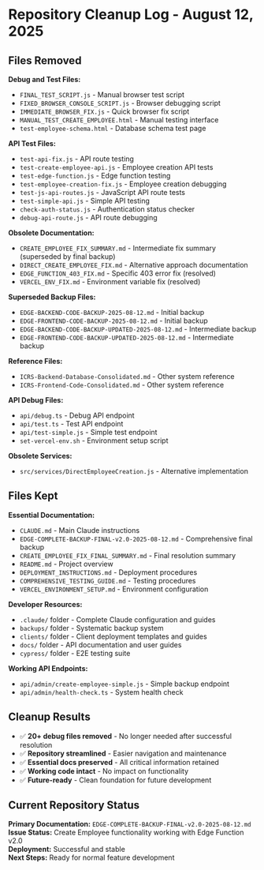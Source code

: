# Repository Cleanup Log - August 12, 2025

## Files Removed
**Debug and Test Files:**
- `FINAL_TEST_SCRIPT.js` - Manual browser test script
- `FIXED_BROWSER_CONSOLE_SCRIPT.js` - Browser debugging script
- `IMMEDIATE_BROWSER_FIX.js` - Quick browser fix script
- `MANUAL_TEST_CREATE_EMPLOYEE.html` - Manual testing interface
- `test-employee-schema.html` - Database schema test page

**API Test Files:**
- `test-api-fix.js` - API route testing
- `test-create-employee-api.js` - Employee creation API tests
- `test-edge-function.js` - Edge function testing
- `test-employee-creation-fix.js` - Employee creation debugging
- `test-js-api-routes.js` - JavaScript API route tests
- `test-simple-api.js` - Simple API testing
- `check-auth-status.js` - Authentication status checker
- `debug-api-route.js` - API route debugging

**Obsolete Documentation:**
- `CREATE_EMPLOYEE_FIX_SUMMARY.md` - Intermediate fix summary (superseded by final backup)
- `DIRECT_CREATE_EMPLOYEE_FIX.md` - Alternative approach documentation
- `EDGE_FUNCTION_403_FIX.md` - Specific 403 error fix (resolved)
- `VERCEL_ENV_FIX.md` - Environment variable fix (resolved)

**Superseded Backup Files:**
- `EDGE-BACKEND-CODE-BACKUP-2025-08-12.md` - Initial backup
- `EDGE-FRONTEND-CODE-BACKUP-2025-08-12.md` - Initial backup  
- `EDGE-BACKEND-CODE-BACKUP-UPDATED-2025-08-12.md` - Intermediate backup
- `EDGE-FRONTEND-CODE-BACKUP-UPDATED-2025-08-12.md` - Intermediate backup

**Reference Files:**
- `ICRS-Backend-Database-Consolidated.md` - Other system reference
- `ICRS-Frontend-Code-Consolidated.md` - Other system reference

**API Debug Files:**
- `api/debug.ts` - Debug API endpoint
- `api/test.ts` - Test API endpoint
- `api/test-simple.js` - Simple test endpoint
- `set-vercel-env.sh` - Environment setup script

**Obsolete Services:**
- `src/services/DirectEmployeeCreation.js` - Alternative implementation

## Files Kept
**Essential Documentation:**
- `CLAUDE.md` - Main Claude instructions
- `EDGE-COMPLETE-BACKUP-FINAL-v2.0-2025-08-12.md` - Comprehensive final backup
- `CREATE_EMPLOYEE_FIX_FINAL_SUMMARY.md` - Final resolution summary
- `README.md` - Project overview
- `DEPLOYMENT_INSTRUCTIONS.md` - Deployment procedures
- `COMPREHENSIVE_TESTING_GUIDE.md` - Testing procedures
- `VERCEL_ENVIRONMENT_SETUP.md` - Environment configuration

**Developer Resources:**
- `.claude/` folder - Complete Claude configuration and guides
- `backups/` folder - Systematic backup system
- `clients/` folder - Client deployment templates and guides
- `docs/` folder - API documentation and user guides
- `cypress/` folder - E2E testing suite

**Working API Endpoints:**
- `api/admin/create-employee-simple.js` - Simple backup endpoint
- `api/admin/health-check.ts` - System health check

## Cleanup Results
- ✅ **20+ debug files removed** - No longer needed after successful resolution
- ✅ **Repository streamlined** - Easier navigation and maintenance
- ✅ **Essential docs preserved** - All critical information retained
- ✅ **Working code intact** - No impact on functionality
- ✅ **Future-ready** - Clean foundation for future development

## Current Repository Status
**Primary Documentation:** `EDGE-COMPLETE-BACKUP-FINAL-v2.0-2025-08-12.md`  
**Issue Status:** Create Employee functionality working with Edge Function v2.0  
**Deployment:** Successful and stable  
**Next Steps:** Ready for normal feature development
